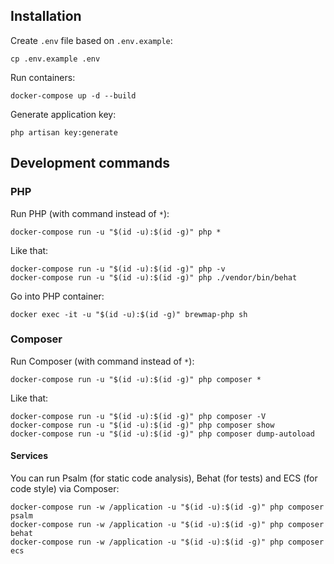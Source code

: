 ## Installation
Create `.env` file based on `.env.example`:
```shell script
cp .env.example .env
```

Run containers:
```shell script
docker-compose up -d --build
```

Generate application key:
```shell script
php artisan key:generate
```

## Development commands
### PHP
Run PHP (with command instead of `*`):
```shell script
docker-compose run -u "$(id -u):$(id -g)" php *
```

Like that:
```shell script
docker-compose run -u "$(id -u):$(id -g)" php -v
docker-compose run -u "$(id -u):$(id -g)" php ./vendor/bin/behat
```

Go into PHP container:
```shell script
docker exec -it -u "$(id -u):$(id -g)" brewmap-php sh
```

### Composer
Run Composer (with command instead of `*`):
```shell script
docker-compose run -u "$(id -u):$(id -g)" php composer *
```

Like that:
```shell script
docker-compose run -u "$(id -u):$(id -g)" php composer -V
docker-compose run -u "$(id -u):$(id -g)" php composer show
docker-compose run -u "$(id -u):$(id -g)" php composer dump-autoload
```

#### Services
You can run Psalm (for static code analysis), Behat (for tests) and ECS (for code style) via Composer:
```shell script
docker-compose run -w /application -u "$(id -u):$(id -g)" php composer psalm
docker-compose run -w /application -u "$(id -u):$(id -g)" php composer behat
docker-compose run -w /application -u "$(id -u):$(id -g)" php composer ecs
```